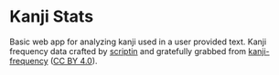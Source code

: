 # Kanji Stats

Basic web app for analyzing kanji used in a user provided text.
Kanji frequency data crafted by [scriptin](https://github.com/scriptin)
and gratefully grabbed from [kanji-frequency](https://github.com/scriptin/kanji-frequency)
([CC BY 4.0](https://creativecommons.org/licenses/by/4.0/)).

